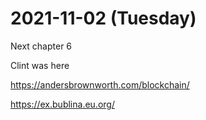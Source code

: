 # 2021-11-02 (Tuesday)

Next chapter 6

Clint was here

https://andersbrownworth.com/blockchain/

https://ex.bublina.eu.org/